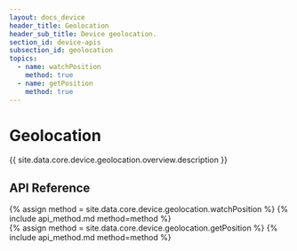```yaml
---
layout: docs_device
header_title: Geolocation
header_sub_title: Device geolocation.
section_id: device-apis
subsection_id: geolocation
topics:
  - name: watchPosition
    method: true
  - name: getPosition
    method: true
---
```

# Geolocation

{{ site.data.core.device.geolocation.overview.description }}

## API Reference

<section class="docs-section" id="watchposition">
{% assign method = site.data.core.device.geolocation.watchPosition %}
{% include api_method.md method=method %}
</section>

<section class="docs-section" id="getposition">
{% assign method = site.data.core.device.geolocation.getPosition %}
{% include api_method.md method=method %}
</section>
